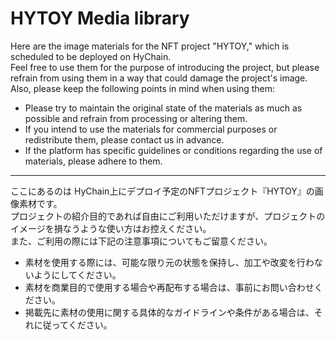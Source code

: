 # HYTOY Media library

Here are the image materials for the NFT project "HYTOY," which is scheduled to be deployed on HyChain.  
Feel free to use them for the purpose of introducing the project, but please refrain from using them in a way that could damage the project's image.  
Also, please keep the following points in mind when using them:

* Please try to maintain the original state of the materials as much as possible and refrain from processing or altering them.
* If you intend to use the materials for commercial purposes or redistribute them, please contact us in advance.
* If the platform has specific guidelines or conditions regarding the use of materials, please adhere to them.

---

ここにあるのは HyChain上にデプロイ予定のNFTプロジェクト『HYTOY』の画像素材です。  
プロジェクトの紹介目的であれば自由にご利用いただけますが、プロジェクトのイメージを損なうような使い方はお控えください。  
また、ご利用の際には下記の注意事項についてもご留意ください。

* 素材を使用する際には、可能な限り元の状態を保持し、加工や改変を行わないようにしてください。
* 素材を商業目的で使用する場合や再配布する場合は、事前にお問い合わせください。
* 掲載先に素材の使用に関する具体的なガイドラインや条件がある場合は、それに従ってください。
